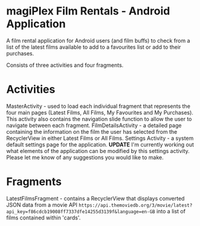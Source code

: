 # magiPlex Film Rentals - Android Application

A film rental application for Android users (and film buffs) to check from a list of the latest films available to add to a favourites list or add to their purchases.

Consists of three activities and four fragments.

# Activities
MasterActivity - used to load each individual fragment that represents the four main pages (Latest Films, All Films, My Favourites and My Purchases). This activity also contains the navigation slide function to allow the user to navigate between each fragment.
FilmDetailsActivity - a detailed page containing the information on the film the user has selected from the RecyclerView in either Latest Films or All Films.
Settings Activity - a system default settings page for the application. **UPDATE** I'm currently working out what elements of the application can be modified by this settings activity. Please let me know of any suggestions you would like to make.

# Fragments
LatestFilmsFragment - contains a RecyclerView that displays converted JSON data from a movie API `https://api.themoviedb.org/3/movie/latest?api_key=f86cdcb19008ff7337dfe14255d3139f&language=en-GB` into a list of films contained within 'cards'.
